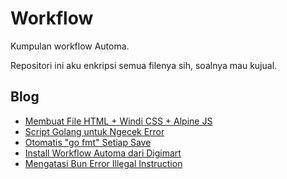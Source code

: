 # Workflow

Kumpulan workflow Automa.

Repositori ini aku enkripsi semua filenya sih, soalnya mau kujual.

<!-- blog start -->
## Blog

- [Membuat File HTML + Windi CSS + Alpine JS](https://github.zenia.my.id/tulisan/windiAlpine)
- [Script Golang untuk Ngecek Error](https://github.zenia.my.id/tulisan/error)
- [Otomatis "go fmt" Setiap Save](https://github.zenia.my.id/tulisan/gofmt)
- [Install Workflow Automa dari Digimart](https://github.zenia.my.id/tulisan/digimart)
- [Mengatasi Bun Error Illegal Instruction](https://github.zenia.my.id/tulisan/bun)
<!-- blog end -->
